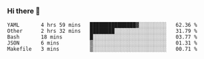 ### Hi there 👋

<!--
**yeya24/yeya24** is a ✨ _special_ ✨ repository because its `README.md` (this file) appears on your GitHub profile.

Here are some ideas to get you started:

- 🔭 I’m currently working on ...
- 🌱 I’m currently learning ...
- 👯 I’m looking to collaborate on ...
- 🤔 I’m looking for help with ...
- 💬 Ask me about ...
- 📫 How to reach me: ...
- 😄 Pronouns: ...
- ⚡ Fun fact: ...
-->

<!--START_SECTION:waka-->
```text
YAML       4 hrs 59 mins   ███████████████▓░░░░░░░░░   62.36 % 
Other      2 hrs 32 mins   ████████░░░░░░░░░░░░░░░░░   31.79 % 
Bash       18 mins         █░░░░░░░░░░░░░░░░░░░░░░░░   03.77 % 
JSON       6 mins          ▒░░░░░░░░░░░░░░░░░░░░░░░░   01.31 % 
Makefile   3 mins          ▒░░░░░░░░░░░░░░░░░░░░░░░░   00.71 % 
```
<!--END_SECTION:waka-->
